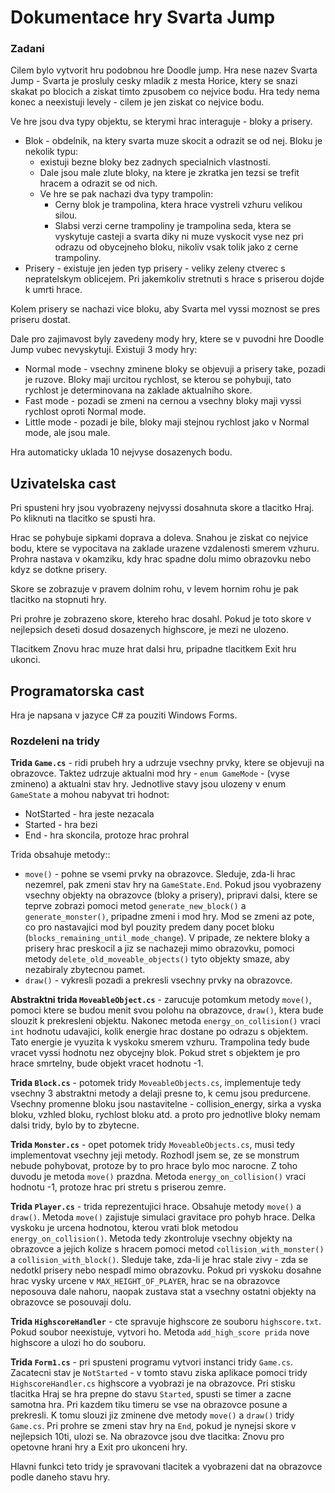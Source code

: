 # Dokumentace hry Svarta Jump

### Zadani
Cilem bylo vytvorit hru podobnou hre Doodle jump. Hra nese nazev Svarta Jump - Svarta je prosluly cesky mladik z mesta Horice, ktery se snazi skakat po blocich a ziskat
timto zpusobem co nejvice bodu. Hra tedy nema konec a neexistuji levely - cilem je jen ziskat co nejvice bodu.

Ve hre jsou dva typy objektu, se kterymi hrac interaguje - bloky a prisery.
 - Blok - obdelnik, na ktery svarta muze skocit a odrazit se od nej. Bloku je nekolik typu: 
   - existuji bezne bloky bez zadnych specialnich vlastnosti.
   - Dale jsou male zlute bloky, na ktere je zkratka jen tezsi se trefit hracem a odrazit se od nich.
   - Ve hre se pak nachazi dva typy trampolin:
     - Cerny blok je trampolina, ktera hrace vystreli vzhuru velikou silou. 
     - Slabsi verzi cerne trampoliny je trampolina seda, ktera se vyskytuje casteji a svarta diky ni muze vyskocit vyse nez pri odrazu od obycejneho bloku, nikoliv vsak tolik jako z cerne trampoliny.
 - Prisery - existuje jen jeden typ prisery - veliky zeleny ctverec s nepratelskym oblicejem. Pri jakemkoliv stretnuti s hrace s priserou dojde k umrti hrace.

Kolem prisery se nachazi vice bloku, aby Svarta mel vyssi moznost se pres priseru dostat.

Dale pro zajimavost byly zavedeny mody hry, ktere se v puvodni hre Doodle Jump vubec nevyskytuji. Existuji 3 mody hry:
 - Normal mode - vsechny zminene bloky se objevuji a prisery take, pozadi je ruzove. Bloky maji urcitou rychlost, se kterou se pohybuji, tato rychlost je determinovana na zaklade aktualniho skore.
 - Fast mode - pozadi se zmeni na cernou a vsechny bloky maji vyssi rychlost oproti Normal mode.
 - Little mode - pozadi je bile, bloky maji stejnou rychlost jako v Normal mode, ale jsou male.
 
Hra automaticky uklada 10 nejvyse dosazenych bodu.

## Uzivatelska cast
Pri spusteni hry jsou vyobrazeny nejvyssi dosahnuta skore a tlacitko Hraj. Po kliknuti na tlacitko se spusti hra.

Hrac se pohybuje sipkami doprava a doleva. Snahou je ziskat co nejvice bodu, ktere se vypocitava na zaklade urazene vzdalenosti smerem vzhuru.
Prohra nastava v okamziku, kdy hrac spadne dolu mimo obrazovku nebo kdyz se dotkne prisery.

Skore se zobrazuje v pravem dolnim rohu, v levem hornim rohu je pak tlacitko na stopnuti hry.

Pri prohre je zobrazeno skore, ktereho hrac dosahl. Pokud je toto skore v nejlepsich deseti dosud dosazenych highscore, je mezi ne ulozeno.

Tlacitkem Znovu hrac muze hrat dalsi hru, pripadne tlacitkem Exit hru ukonci.

## Programatorska cast

Hra je napsana v jazyce C# za pouziti Windows Forms.

### Rozdeleni na tridy

**Trida ```Game.cs```** - ridi prubeh hry a udrzuje vsechny prvky, ktere se objevuji na obrazovce. Taktez udrzuje aktualni mod hry - ```enum GameMode``` - (vyse zmineno) a aktualni stav hry. Jednotlive stavy jsou ulozeny v enum ```GameState``` a mohou nabyvat tri hodnot:
 - NotStarted - hra jeste nezacala
 - Started - hra bezi
 - End - hra skoncila, protoze hrac prohral
 
Trida obsahuje metody:: 
 - ```move()``` - pohne se vsemi prvky na obrazovce. Sleduje, zda-li hrac nezemrel, pak zmeni stav hry na ```GameState.End```. Pokud jsou vyobrazeny vsechny objekty na obrazovce (bloky a prisery), pripravi dalsi, ktere se teprve zobrazi pomoci metod ```generate_new_block()``` a ```generate_monster()```, pripadne zmeni i mod hry. Mod se zmeni az pote, co pro nastavajici mod byl pouzity predem dany pocet bloku (```blocks_remaining_until_mode_change```). V pripade, ze nektere bloky a prisery hrac preskocil a jiz se nachazeji mimo obrazovku, pomoci metody ```delete_old_moveable_objects()``` tyto objekty smaze, aby nezabiraly zbytecnou pamet.
 - ```draw()``` - vykresli pozadi a prekresli vsechny prvky na obrazovce.
 
 **Abstraktni trida ```MoveableObject.cs```** - zarucuje potomkum metody ```move()```, pomoci ktere se budou menit svou polohu na obrazovce, ```draw()```, ktera bude slouzit k prekresleni objektu. Nakonec metoda ```energy_on_collision()``` vraci `int` hodnotu udavajici, kolik energie hrac dostane po odrazu s objektem. Tato energie je vyuzita k vyskoku smerem vzhuru. Trampolina tedy bude vracet vyssi hodnotu nez obycejny blok. Pokud stret s objektem je pro hrace smrtelny, bude objekt vracet hodnotu -1.
 
 **Trida `Block.cs`** - potomek tridy `MoveableObjects.cs`, implementuje tedy vsechny 3 abstraktni metody a delaji presne to, k cemu jsou predurcene. Vsechny promenne bloku jsou nastavitelne - collision_energy, sirka a vyska bloku, vzhled bloku, rychlost bloku atd. a proto pro jednotlive bloky nemam dalsi tridy, bylo by to zbytecne.
 
 **Trida `Monster.cs`** - opet potomek tridy `MoveableObjects.cs`, musi tedy implementovat vsechny jeji metody. Rozhodl jsem se, ze se monstrum nebude pohybovat, protoze by to pro hrace bylo moc narocne. Z toho duvodu je metoda `move()` prazdna. Metoda `energy_on_collision()` vraci hodnotu -1, protoze hrac pri stretu s priserou zemre.
 
 **Trida `Player.cs`** - trida reprezentujici hrace. Obsahuje metody `move()` a `draw()`. Metoda `move()` zajistuje simulaci gravitace pro pohyb hrace. Delka vyskoku je urcena hodnotou, kterou vrati blok metodou `energy_on_collision()`. Metoda tedy zkontroluje vsechny objekty na obrazovce a jejich kolize s hracem pomoci metod `collision_with_monster()` a `collision_with_block()`. Sleduje take, zda-li je hrac stale zivy - zda se nedotkl prisery nebo nespadl mimo obrazovku. Pokud pri vyskoku dosahne hrac vysky urcene v `MAX_HEIGHT_OF_PLAYER`, hrac se na obrazovce neposouva dale nahoru, naopak zustava stat a vsechny ostatni objekty na obrazovce se posouvaji dolu.
 
**Trida `HighscoreHandler`** - cte spravuje highscore ze souboru `highscore.txt`. Pokud soubor neexistuje, vytvori ho. Metoda `add_high_score prida` nove highscore a ulozi ho do souboru.

**Trida `Form1.cs`** - pri spusteni programu vytvori instanci tridy `Game.cs`. Zacatecni stav je `NotStarted` - v tomto stavu ziska aplikace pomoci tridy `HighscoreHandler.cs` highscore a vyobrazi je na obrazovce. Pri stisku tlacitka Hraj se hra prepne do stavu `Started`, spusti se timer a zacne samotna hra. Pri kazdem tiku timeru se vse na obrazovce posune a prekresli. K tomu slouzi jiz zminene dve metody `move()` a `draw()` tridy `Game.cs`. Pri prohre se zmeni stav hry na `End`, pokud je nynejsi skore v nejlepsich 10ti, ulozi se. Na obrazovce jsou dve tlacitka: Znovu pro opetovne hrani hry a Exit pro ukonceni hry.

Hlavni funkci teto tridy je spravovani tlacitek a vyobrazeni dat na obrazovce podle daneho stavu hry.
